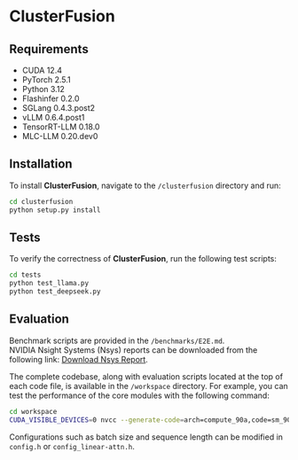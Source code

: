# ClusterFusion

<!-- This repository contains the official implementation of **ClusterFusion: Expanding Operator Fusion Scope for LLM Inference via Cluster-Level Collective Primitive**. -->

## Requirements

- CUDA 12.4  
- PyTorch 2.5.1  
- Python 3.12 
- Flashinfer 0.2.0
- SGLang 0.4.3.post2
- vLLM 0.6.4.post1
- TensorRT-LLM 0.18.0
- MLC-LLM 0.20.dev0

## Installation

To install **ClusterFusion**, navigate to the `/clusterfusion` directory and run:

```bash
cd clusterfusion
python setup.py install
```

## Tests
To verify the correctness of **ClusterFusion**, run the following test scripts:
```bash
cd tests
python test_llama.py
python test_deepseek.py
```

## Evaluation

Benchmark scripts are provided in the `/benchmarks/E2E.md`.  
NVIDIA Nsight Systems (Nsys) reports can be downloaded from the following link: [Download Nsys Report](https://drive.google.com/file/d/1t8uuTfv0VFeVX3ICoS9xtqh1LoaOjk1S/view?usp=sharing).

The complete codebase, along with evaluation scripts located at the top of each code file, is available in the `/workspace` directory. For example, you can test the performance of the core modules with the following command:
```bash
cd workspace
CUDA_VISIBLE_DEVICES=0 nvcc --generate-code=arch=compute_90a,code=sm_90a -O3 -std=c++17 -lcuda linear-attn.cu -o test && ./test
```
Configurations such as batch size and sequence length can be modified in `config.h` or `config_linear-attn.h`.

